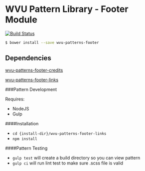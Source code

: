 # WVU Pattern Library - Footer  Module

[![Build Status](https://travis-ci.org/wvu-patterns/wvu-patterns-footer.svg?branch=master)](https://travis-ci.org/wvu-patterns/wvu-patterns-footer)

```bash
$ bower install --save wvu-patterns-footer
```

## Dependencies

[wvu-patterns-footer-credits](https://github.com/wvu-patterns/wvu-patterns-footer-credits)

[wvu-patterns-footer-links](https://github.com/wvu-patterns/wvu-patterns-footer-links)


###Pattern Development

Requires:

* NodeJS
* Gulp

####Installation

* `cd {install-dir}/wvu-patterns-footer-links`
* `npm install`

####Pattern Testing

* `gulp test` will create a build directory so you can view pattern
* `gulp ci` will run lint test to make sure .scss file is valid
